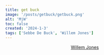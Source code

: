 ```yaml
---
title: get buck
image: '/posts/getbuck/getbuck.png'
alt: 'MjW'
toc: false
created: '2024-1-3'
tags: ['Sebbe De Buck', 'Willem Jones']
---
```


<center><a href=https://www.willemjones.be>Willem Jones</a> </center>
<script>
  import { YouTube } from 'sveltekit-embed'
</script>

<YouTube youTubeId="vzzAJRDeC-A" />
